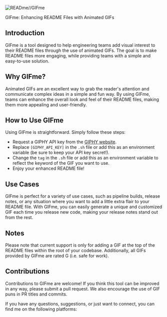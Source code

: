 ![READme//GIFme](https://media.giphy.com/media/4WptkxvuHS120/giphy.gif)

GIFme: Enhancing README Files with Animated GIFs

## Introduction

GIFme is a tool designed to help engineering teams add visual interest to their README files through the use of animated GIFs. The goal is to make README files more engaging, while providing teams with a simple and easy-to-use solution.

## Why GIFme?

Animated GIFs are an excellent way to grab the reader's attention and communicate complex ideas in a simple and fun way. By using GIFme, teams can enhance the overall look and feel of their README files, making them more appealing and user-friendly.

## How to Use GIFme

Using GIFme is straightforward. Simply follow these steps:

- Request a GIPHY API key from the [GIPHY website](https://support.giphy.com/hc/en-us/articles/360020283431-Request-A-GIPHY-API-Key).
- Replace `[GIPHY_API_KEY]` in the `.sh` file or add this as an environment variable (be sure to keep your API key secret!).
- Change the `tag` in the `.s`h file or add this as an environment variable to reflect the keyword of the GIF you want to use.
- Enjoy your enhanced README file!

## Use Cases

GIFme is perfect for a variety of use cases, such as pipeline builds, release notes, or any situation where you want to add a little extra flair to your README file. With GIFme, you can easily generate a unique and customized GIF each time you release new code, making your release notes stand out from the rest.

## Notes

Please note that current support is only for adding a GIF at the top of the README files within the root of your codebase. Additionally, all GIFs provided by GIFme are rated G (i.e. safe for work).

## Contributions

Contributions to GIFme are welcome! If you think this tool can be improved in any way, please submit a pull request. We also encourage the use of GIF puns in PR titles and commits.

If you have any questions, suggestions, or just want to connect, you can find me on the following platforms:


